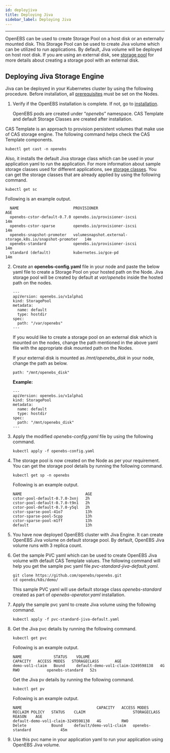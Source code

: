 ```yaml
---
id: deployjiva
title: Deploying Jiva
sidebar_label: Deploying Jiva
---
```

------

OpenEBS can be used to create Storage Pool on a host disk or an externally mounted disk. This Storage Pool can be used to create Jiva volume which can be utilized to run applications. By default, Jiva volume will be deployed on host root disk. If you are using an external disk, see [storage pool](/docs/next/setupstoragepools.html#configuring-a-storage-pool-on-openebs) for more details about creating a storage pool with an external disk. 

## Deploying Jiva Storage Engine

Jiva can be deployed in your Kubernetes cluster by using the following procedure. Before installation, all [prerequisites](/docs/next/prerequisites.html) must be set on the Nodes. 

1. Verify if the OpenEBS installation is complete. If not, go to [installation](/docs/next/installation.html).

   OpenEBS pods are created under “*openebs*” namespace. CAS Template and default Storage Classes are created after installation.

  CAS Template is an approach to provision persistent volumes that make use of CAS storage engine. The following command helps check the CAS Template components.

  ```
  kubectl get cast -n openebs
  ```

  Also, it installs the default Jiva storage class which can be used in your application yaml to run the application. For more information about sample storage classes used for different applications, see [storage classes](/docs/next/setupstorageclasses.html). You can get the storage classes that are already applied by using the following command.

  ```
  kubectl get sc
  ```

   Following is an example output.

      NAME                        PROVISIONER                                                AGE
      openebs-cstor-default-0.7.0 openebs.io/provisioner-iscsi				     		 14m
      openebs-cstor-sparse        openebs.io/provisioner-iscsi                               14m
      openebs-snapshot-promoter   volumesnapshot.external-storage.k8s.io/snapshot-promoter   14m
      openebs-standard            openebs.io/provisioner-iscsi                               14m
      standard (default)          kubernetes.io/gce-pd  									14m

2. Create an **openebs-config.yaml** file in your node and paste the below yaml file to create a Storage Pool on your hosted path on the Node. Jiva storage pool will be created by default at *var/openebs* inside the hosted path on the nodes. 

      ```
      ---
      apiVersion: openebs.io/v1alpha1
      kind: StoragePool
      metadata:
        name: default
        type: hostdir
      spec:
        path: "/var/openebs"
      ---
      ```
      If you would like to create a storage pool on an external disk which is mounted on the nodes, change the path mentioned in the above yaml file with the appropriate disk mounted path on the Nodes. 

      If your external disk is mounted as */mnt/openebs_disk* in your node, change the path as below.

      ```
      path: "/mnt/openebs_disk"
      ```

      **Example:**

      ```
      ---
      apiVersion: openebs.io/v1alpha1
      kind: StoragePool
      metadata:
        name: default
        type: hostdir
      spec:
        path: "/mnt/openebs_disk"
      ---
      ```

3. Apply the modified *openebs-config.yaml* file by using the following command.

      ```
      kubectl apply -f openebs-config.yaml
      ```

4. The storage pool is now created on the Node as per your requirement. You can get the storage pool details by running the following command. 

      ```
      kubectl get sp -n openebs
      ```

      Following is an example output.

      ```
      NAME                            AGE
      cstor-pool-default-0.7.0-3xnj   2h
      cstor-pool-default-0.7.0-t9n1   2h
      cstor-pool-default-0.7.0-y5ql   2h
      cstor-sparse-pool-41o7          13h
      cstor-sparse-pool-5cpp          13h
      cstor-sparse-pool-m1ff          13h
      default                         13h
      ```

5. You have now deployed OpenEBS cluster with Jiva Engine. It can create OpenEBS Jiva volume on default storage pool. By default, OpenEBS Jiva volume runs with 3 replica count. 

6. Get the sample PVC yaml which can be used to create OpenEBS Jiva volume with default CAS Template values. The following command will help you get the sample pvc yaml file *pvc-standard-jiva-default.yaml*.

      ```
      git clone https://github.com/openebs/openebs.git
      cd openebs/k8s/demo/
      ```

      This sample PVC yaml will use default storage class *openebs-standard* created as part of *openebs-operator.yaml* installation.

7. Apply the sample pvc yaml to create Jiva volume using the following command.

      ```
      kubectl apply -f pvc-standard-jiva-default.yaml
      ```

8. Get the Jiva pvc details by running the following command.

      ```
      kubectl get pvc
      ```

      Following is an example output.

      ```
      NAME              STATUS    VOLUME                               CAPACITY   ACCESS MODES   STORAGECLASS       AGE
      demo-vol1-claim   Bound     default-demo-vol1-claim-3249598138   4G         RWO            openebs-standard   52s
      ```

      Get the Jiva pv details by running the following command.

      ```
      kubectl get pv
      ```

      Following is an example output.

      ```
      NAME                                 CAPACITY   ACCESS MODES   RECLAIM POLICY   STATUS    CLAIM                     STORAGECLASS       REASON    AGE
      default-demo-vol1-claim-3249598138   4G         RWO            Delete           Bound     default/demo-vol1-claim   openebs-standard             45m
      ```

9. Use this pvc name in your application yaml to run your application using OpenEBS Jiva volume.


<!-- Hotjar Tracking Code for https://docs.openebs.io -->
<script>
   (function(h,o,t,j,a,r){
       h.hj=h.hj||function(){(h.hj.q=h.hj.q||[]).push(arguments)};
       h._hjSettings={hjid:785693,hjsv:6};
       a=o.getElementsByTagName('head')[0];
       r=o.createElement('script');r.async=1;
       r.src=t+h._hjSettings.hjid+j+h._hjSettings.hjsv;
       a.appendChild(r);
   })(window,document,'https://static.hotjar.com/c/hotjar-','.js?sv=');
</script>
